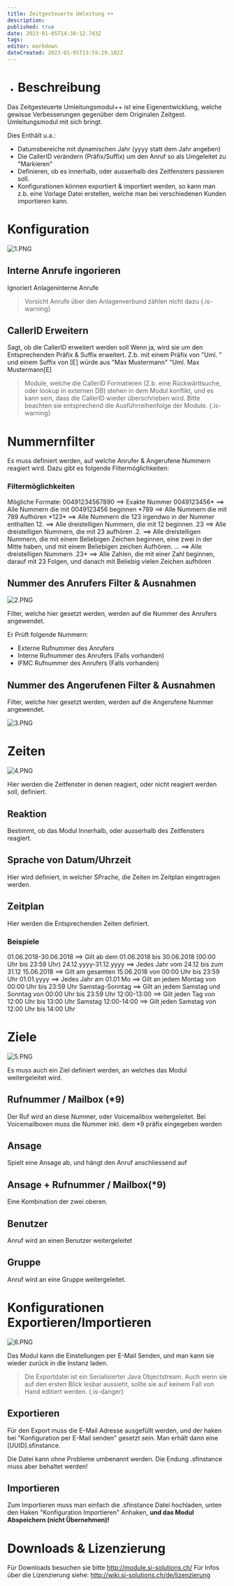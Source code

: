 ```yaml
---
title: Zeitgesteuerte Umleitung ++
description: 
published: true
date: 2023-01-05T14:38:12.743Z
tags: 
editor: markdown
dateCreated: 2023-01-05T13:59:29.102Z
---
```


- # Beschreibung
Das Zeitgesteuerte Umleitungsmodul++ ist eine Eigenentwicklung, welche gewisse Verbesserungen gegenüber dem Originalen Zeitgest. Umleitungsmodul mit sich bringt.

Dies Enthält u.a.:

- Datumsbereiche mit dynamischen Jahr (yyyy statt dem Jahr angeben)
- Die CallerID verändern (Präfix/Suffix) um den Anruf so als Umgeleitet zu "Markieren"
- Definieren, ob es innerhalb, oder ausserhalb des Zeitfensters passieren soll.
- Konfigurationen können exportiert & importiert werden, so kann man z.b. eine Vorlage Datei erstellen, welche man bei verschiedenen Kunden importieren kann.

# Konfiguration

![1.PNG](/uploads/zeitgesteuerte_umleitung_si/1.PNG)

## Interne Anrufe ingorieren
Ignoriert Anlageninterne Anrufe

> Vorsicht Anrufe über den Anlagenverbund zählen nicht dazu
{.is-warning}

## CallerID Erweitern
Sagt, ob die CallerID erweitert werden soll
Wenn ja, wird sie um den Entsprechenden Präfix & Suffix erweitert.
Z.b. mit einem Präfix von "Uml. " und einem Suffix von \[E\] würde aus "Max Mustermann" "Uml. Max Mustermann\[E\]

> Module, welche die CallerID Formatieren (Z.b. eine Rückwärttsuche, oder lookup in externen DB) stehen in dem Modul konflikt, und es kann sein, dass die CallerID wieder überschrieben wird. 
Bitte beachten sie entsprechend die Ausführreihenfolge der Module.
{.is-warning}

# Nummernfilter
Es muss definiert werden, auf welche Anrufer & Angerufene Nummern reagiert wird.
Dazu gibt es folgende Filtermöglichkeiten:

### Filtermöglichkeiten
Mögliche Formate:
00491234567890 ==> Exakte Nummer
0049123456\* ==> Alle Nummern die mit 0049123456 beginnen
\*789 ==> Alle Nummern die mit 789 Aufhören
\*123\* ==> Alle Nummern die 123 irgendwo in der Nummer enthalten
12. ==> Alle dreistelligen Nummern, die mit 12 beginnen
.23 ==> Alle dreistelligen Nummern, die mit 23 aufhören
.2. ==> Alle dreistelligen Nummern, die mit einem Beliebigen Zeichen beginnen, eine zwei in der Mitte haben, und mit einem Beliebigen zeichen Aufhören.
... ==> Alle dreistelligen Nummern
.23\* ==> Alle Zahlen, die mit einer Zahl beginnen, darauf mit 23 Folgen, und danach mit Beliebig vielen Zeichen aufhören 

## Nummer des Anrufers Filter & Ausnahmen

![2.PNG](/uploads/zeitgesteuerte_umleitung_si/2.PNG)

Filter, welche hier gesetzt werden, werden auf die Nummer des Anrufers angewendet.

Er Prüft folgende Nummern:
- Externe Rufnummer des Anrufers
- Interne Rufnummer des Anrufers (Falls vorhanden)
- IFMC Rufnummer des Anrufers (Falls vorhanden)

## Nummer des Angerufenen Filter & Ausnahmen
Filter, welche hier gesetzt werden, werden auf die Angerufene Nummer angewendet.

![3.PNG](/uploads/zeitgesteuerte_umleitung_si/3.PNG)

# Zeiten
![4.PNG](/uploads/zeitgesteuerte_umleitung_si/4.PNG)

Hier werden die Zeitfenster in denen reagiert, oder nicht reagiert werden soll, definiert.

## Reaktion
Bestimmt, ob das Modul Innerhalb, oder ausserhalb des Zeitfensters reagiert.

## Sprache von Datum/Uhrzeit
Hier wird definiert, in welcher SPrache, die Zeiten im Zeitplan eingetragen werden.

## Zeitplan
Hier werden die Entsprechenden Zeiten definiert.

### Beispiele
01.06.2018-30.06.2018 ==> Gilt ab dem 01.06.2018 bis 30.06.2018 (00:00 Uhr bis 23:59 Uhr)
24.12.yyyy-31.12.yyyy ==> Jedes Jahr vom 24.12 bis zum 31.12
15.06.2018 ==> Gilt am gesamten 15.06.2018 von 00:00 Uhr bis 23:59 Uhr
01.01.yyyy ==> Jedes Jahr am 01.01
Mo ==> Gilt an jedem Montag von 00:00 Uhr bis 23:59 Uhr
Samstag-Sonntag ==> Gilt an jedem Samstag und Sonntag von 00:00 Uhr bis 23:59 Uhr
12:00-13:00 ==> Gilt jeden Tag von 12:00 Uhr bis 13:00 Uhr
Samstag 12:00-14:00 ==> Gilt jeden Samstag von 12:00 Uhr bis 14:00 Uhr 

# Ziele
![5.PNG](/uploads/zeitgesteuerte_umleitung_si/5.PNG)

Es muss auch ein Ziel definiert werden, an welches das Modul weitergeleitet wird.

## Rufnummer / Mailbox (\*9)
Der Ruf wird an diese Nummer, oder Voicemailbox weitergeleitet. Bei Voicemailboxen muss die Nummer inkl. dem \*9 präfix eingegeben werden

## Ansage
Spielt eine Ansage ab, und hängt den Anruf anschliessend auf

## Ansage + Rufnummer / Mailbox(\*9)
Eine Kombination der zwei oberen.

## Benutzer
Anruf wird an einen Benutzer weitergeleitet

## Gruppe
Anruf wird an eine Gruppe weitergeleitet.

# Konfigurationen Exportieren/Importieren
![6.PNG](/uploads/zeitgesteuerte_umleitung_si/6.PNG)

Das Modul kann die Einstellungen per E-Mail Senden, und man kann sie wieder zurück in die Instanz laden.

> Die Exportdatei ist ein Serialisierter Java Objectstream. 
Auch wenn sie auf den ersten Blick lesbar aussieht, sollte sie auf keinem Fall von Hand editiert werden.
{.is-danger}


## Exportieren
Für den Export muss die E-Mail Adresse ausgefüllt werden, und der haken bei "Konfiguration per E-Mail senden" gesetzt sein. Man erhält dann eine \[UUID\].sfinstance. 

Die Datei kann ohne Probleme umbenannt werden. Die Endung .sfinstance muss aber behaltet werden!

## Importieren
Zum Importieren muss man einfach die .sfinstance Datei hochladen, unten den Haken "Konfiguration Importieren" Anhaken, **und das Modul Abspeichern (nicht Übernehmen)!**


# Downloads & Lizenzierung
Für Downloads besuchen sie bitte http://module.si-solutions.ch/
Für Infos über die Lizenzierung siehe: http://wiki.si-solutions.ch/de/lizenzierung